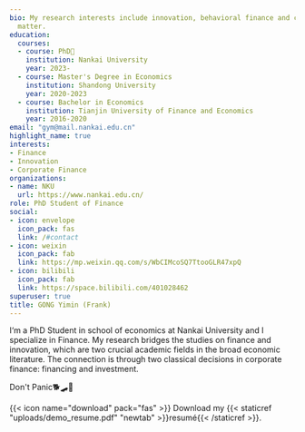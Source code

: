 ```yaml
---
bio: My research interests include innovation, behavioral finance and corporate finance.
  matter.
education:
  courses:
  - course: PhD🌈
    institution: Nankai University
    year: 2023-
  - course: Master's Degree in Economics
    institution: Shandong University
    year: 2020-2023
  - course: Bachelor in Economics
    institution: Tianjin University of Finance and Economics
    year: 2016-2020
email: "gym@mail.nankai.edu.cn"
highlight_name: true
interests:
- Finance
- Innovation
- Corporate Finance
organizations:
- name: NKU
  url: https://www.nankai.edu.cn/
role: PhD Student of Finance
social:
- icon: envelope
  icon_pack: fas
  link: /#contact
- icon: weixin
  icon_pack: fab
  link: https://mp.weixin.qq.com/s/WbCIMcoSQ7TtooGLR47xpQ
- icon: bilibili
  icon_pack: fab
  link: https://space.bilibili.com/401028462
superuser: true
title: GONG Yimin (Frank)
---
```


I‘m a PhD Student in school of economics at Nankai University and I specialize in Finance. My research bridges the studies on finance and innovation, which are two crucial academic fields in the broad economic literature. The connection is through two classical decisions in corporate finance: financing and investment.

Don't Panic🐕🛹🌌

{{< icon name="download" pack="fas" >}} Download my {{< staticref "uploads/demo_resume.pdf" "newtab" >}}resumé{{< /staticref >}}.

